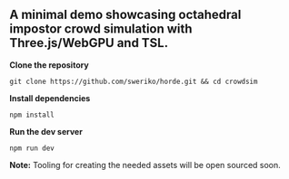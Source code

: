 ## A minimal demo showcasing octahedral impostor crowd simulation with Three.js/WebGPU and TSL.

**Clone the repository**
```
git clone https://github.com/sweriko/horde.git && cd crowdsim
```
**Install dependencies**
```
npm install
```
**Run the dev server**
```
npm run dev
```


**Note:** Tooling for creating the needed assets will be open sourced soon.